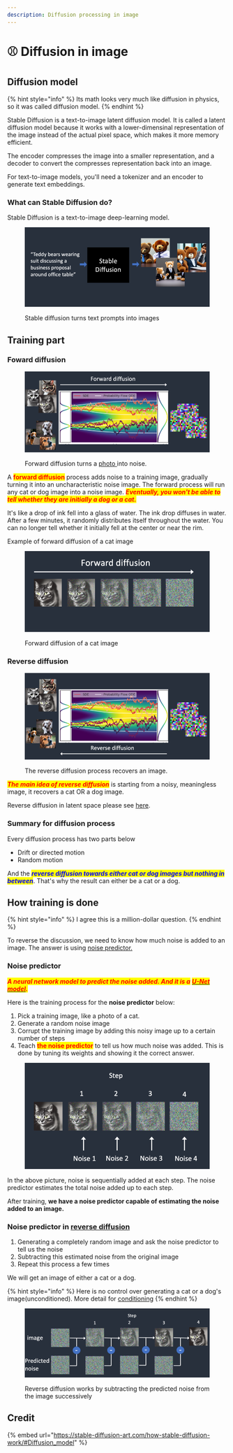 ```yaml
---
description: Diffusion processing in image
---
```


# ⚾ Diffusion in image

## Diffusion model

{% hint style="info" %}
Its math looks very much like diffusion in physics, so it was called diffusion model.
{% endhint %}

Stable Diffusion is a text-to-image latent diffusion model. It is called a latent diffusion model because it works with a lower-dimensinal representation of the image instead of the actual pixel space, which makes it more memory efficient.

The encoder compresses the image into a smaller representation, and a decoder to convert the compresses representation back into an image.

For text-to-image models, you'll need a tokenizer and an encoder to generate text embeddings.

### What can Stable Diffusion do?

Stable Diffusion is a text-to-image deep-learning model.

<figure><img src="../../.gitbook/assets/image (15).png" alt=""><figcaption><p>Stable diffusion turns text prompts into images</p></figcaption></figure>

## Training part

### Foward diffusion

<figure><img src="../../.gitbook/assets/image (37).png" alt=""><figcaption><p>Forward diffusion turns a <a href="https://arxiv.org/abs/2011.13456">photo </a>into noise.</p></figcaption></figure>

A <mark style="color:red;">**forward diffusion**</mark> process adds noise to a training image, gradually turning it into an uncharacteristic noise image. The forward process will run any cat or dog image into a noise image. _<mark style="color:red;">**Eventually, you won't be able to tell whether they are initially a dog or a cat.**</mark>_

It's like a drop of ink fell into a glass of water. The ink drop diffuses in water. After a few minutes, it randomly distributes itself throughout the water. You can no longer tell whether it initially fell at the center or near the rim.

Example of forward diffusion of a cat image

<figure><img src="../../.gitbook/assets/image (18).png" alt=""><figcaption><p>Forward diffusion of a cat image</p></figcaption></figure>

### Reverse diffusion

<figure><img src="../../.gitbook/assets/image (7).png" alt=""><figcaption><p>The reverse diffusion process recovers an image.</p></figcaption></figure>

_<mark style="color:red;">**The main idea of reverse diffusion**</mark>_ is starting from a noisy, meaningless image, it recovers a cat OR a dog image.

Reverse diffusion in latent space please see [here](stable-diffusion-model.md#reverse-diffusion-in-latent-space).

### Summary for diffusion process

Every diffusion process has two parts below

* Drift or directed motion
* Random motion

And the _<mark style="color:blue;">**reverse diffusion towards either cat or dog images but nothing in between**</mark>_. That's why the result can either be a cat or a dog.

## How training is done

{% hint style="info" %}
I agree this is a million-dollar question.
{% endhint %}

To reverse the discussion, we need to know how much noise is added to an image. The answer is using [noise predictor.](diffusion-in-image.md#noise-predictor)

### Noise predictor

_<mark style="color:red;">**A neural network model to predict the noise added. And it is a**</mark>_ [_<mark style="color:red;">**U-Net model**</mark>_](https://en.wikipedia.org/wiki/U-Net)_<mark style="color:red;">**.**</mark>_&#x20;

Here is the training process for the **noise predictor** below:

1. Pick a training image, like a photo of a cat.
2. Generate a random noise image
3. Corrupt the training image by adding this noisy image up to a certain number of steps
4. Teach <mark style="color:red;">**the noise predictor**</mark> to tell us how much noise was added. This is done by tuning its weights and showing it the correct answer.

<figure><img src="../../.gitbook/assets/image (41).png" alt=""><figcaption></figcaption></figure>

In the above picture, noise is sequentially added at each step. The noise predictor estimates the total noise added up to each step.

After training, **we have a noise predictor capable of estimating the noise added to an image.**

### Noise predictor in [reverse diffusion](diffusion-in-image.md#reverse-diffusion)

1. Generating a completely random image and ask the noise predictor to tell us the noise
2. Subtracting this estimated noise from the original image
3. Repeat this process a few times

We will get an image of either a cat or a dog.

{% hint style="info" %}
Here is no control over generating a cat or a dog's image(unconditioned). More detail for [conditioning](conditioning.md)
{% endhint %}

<figure><img src="../../.gitbook/assets/image (14).png" alt=""><figcaption><p>Reverse diffusion works by subtracting the predicted noise from the image successively</p></figcaption></figure>

## Credit

{% embed url="https://stable-diffusion-art.com/how-stable-diffusion-work/#Diffusion_model" %}
